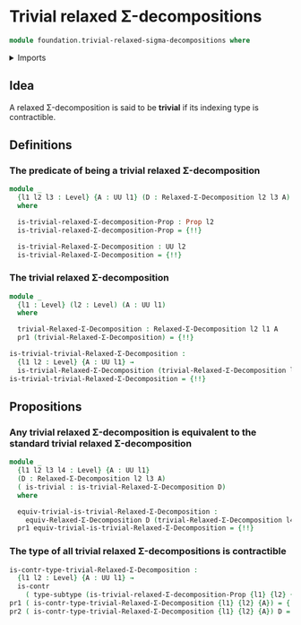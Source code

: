 # Trivial relaxed Σ-decompositions

```agda
module foundation.trivial-relaxed-sigma-decompositions where
```

<details><summary>Imports</summary>

```agda
open import foundation.contractible-types
open import foundation.dependent-pair-types
open import foundation.equivalences
open import foundation.relaxed-sigma-decompositions
open import foundation.type-arithmetic-dependent-pair-types
open import foundation.unit-type
open import foundation.universe-levels

open import foundation-core.equality-dependent-pair-types
open import foundation-core.function-types
open import foundation-core.identity-types
open import foundation-core.propositions
open import foundation-core.subtypes
```

</details>

## Idea

A relaxed Σ-decomposition is said to be **trivial** if its indexing type is
contractible.

## Definitions

### The predicate of being a trivial relaxed Σ-decomposition

```agda
module _
  {l1 l2 l3 : Level} {A : UU l1} (D : Relaxed-Σ-Decomposition l2 l3 A)
  where

  is-trivial-relaxed-Σ-decomposition-Prop : Prop l2
  is-trivial-relaxed-Σ-decomposition-Prop = {!!}

  is-trivial-Relaxed-Σ-Decomposition : UU l2
  is-trivial-Relaxed-Σ-Decomposition = {!!}
```

### The trivial relaxed Σ-decomposition

```agda
module _
  {l1 : Level} (l2 : Level) (A : UU l1)
  where

  trivial-Relaxed-Σ-Decomposition : Relaxed-Σ-Decomposition l2 l1 A
  pr1 (trivial-Relaxed-Σ-Decomposition) = {!!}

is-trivial-trivial-Relaxed-Σ-Decomposition :
  {l1 l2 : Level} {A : UU l1} →
  is-trivial-Relaxed-Σ-Decomposition (trivial-Relaxed-Σ-Decomposition l2 A)
is-trivial-trivial-Relaxed-Σ-Decomposition = {!!}
```

## Propositions

### Any trivial relaxed Σ-decomposition is equivalent to the standard trivial relaxed Σ-decomposition

```agda
module _
  {l1 l2 l3 l4 : Level} {A : UU l1}
  (D : Relaxed-Σ-Decomposition l2 l3 A)
  ( is-trivial : is-trivial-Relaxed-Σ-Decomposition D)
  where

  equiv-trivial-is-trivial-Relaxed-Σ-Decomposition :
    equiv-Relaxed-Σ-Decomposition D (trivial-Relaxed-Σ-Decomposition l4 A)
  pr1 equiv-trivial-is-trivial-Relaxed-Σ-Decomposition = {!!}
```

### The type of all trivial relaxed Σ-decompositions is contractible

```agda
is-contr-type-trivial-Relaxed-Σ-Decomposition :
  {l1 l2 : Level} {A : UU l1} →
  is-contr
    ( type-subtype (is-trivial-relaxed-Σ-decomposition-Prop {l1} {l2} {l1} {A}))
pr1 ( is-contr-type-trivial-Relaxed-Σ-Decomposition {l1} {l2} {A}) = {!!}
pr2 ( is-contr-type-trivial-Relaxed-Σ-Decomposition {l1} {l2} {A}) D = {!!}
```
